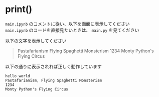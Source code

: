 # print()

`main.ipynb` のコメントに従い、以下を画面に表示してください  
`main.ipynb` のコードを直接見たいときは、 `main.py` を見てください

以下の文字を表示してください  

> Pastafarianism Flying Spaghetti Monsterism
> 1234
> Monty Python's Flying Circus

以下の通りに表示されれば正しく動作しています

```
hello world
Pastafarianism, Flying Spaghetti Monsterism
1234
Monty Python's Flying Circus
```
